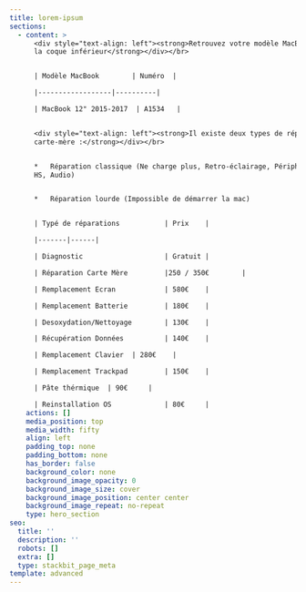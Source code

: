 ```yaml
---
title: lorem-ipsum
sections:
  - content: >
      <div style="text-align: left"><strong>Retrouvez votre modèle MacBook sur
      la coque inférieur</strong></div></br>


      | Modèle MacBook        | Numéro  |

      |------------------|----------|

      | MacBook 12" 2015-2017  | A1534   |


      <div style="text-align: left"><strong>Il existe deux types de réparations
      carte-mère :</strong></div></br>


      *   Réparation classique (Ne charge plus, Retro-éclairage, Périphérique
      HS, Audio)


      *   Réparation lourde (Impossible de démarrer la mac)


      | Typé de réparations           | Prix    |

      |-------|------|

      | Diagnostic                    | Gratuit |

      | Réparation Carte Mère         |250 / 350€        |

      | Remplacement Ecran            | 580€    |

      | Remplacement Batterie         | 180€    |

      | Desoxydation/Nettoyage        | 130€    |

      | Récupération Données          | 140€    |

      | Remplacement Clavier  | 280€    |

      | Remplacement Trackpad         | 150€    |

      | Pâte thérmique  | 90€     |

      | Reinstallation OS             | 80€     |
    actions: []
    media_position: top
    media_width: fifty
    align: left
    padding_top: none
    padding_bottom: none
    has_border: false
    background_color: none
    background_image_opacity: 0
    background_image_size: cover
    background_image_position: center center
    background_image_repeat: no-repeat
    type: hero_section
seo:
  title: ''
  description: ''
  robots: []
  extra: []
  type: stackbit_page_meta
template: advanced
---
```

